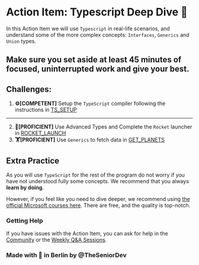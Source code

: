# Action Item: Typescript Deep Dive 🏰

In this Action Item we will use `Typescript` in real-life scenarios, and understand some of the more complex concepts: `Interfaces`, `Generics` and `Union` types.

**Make sure you set aside at least 45 minutes of focused, uninterrupted work and give your best.**
-----

## Challenges:

1. **⚙️[COMPETENT]** Setup the `TypeScript` compiler following the instructions in [TS_SETUP](src/01_setup/TS_SETUP.md)

----

2. **💪[PROFICIENT]** Use Advanced Types and Complete the `Rocket` launcher in [ROCKET_LAUNCH](src/02_interfaces/ROCKET_LAUNCH.md)
3. **🏋[PROFICIENT]** Use `Generics` to fetch data in [GET_PLANETS](src/03_generics/GET_PLANETS.md)


## Extra Practice

As you will use `TypeScript` for the rest of the program do not worry if you have not understood fully some concepts. We recommend that you always **learn by doing**.


However, if you feel like you need to dive deeper, we recommend using [the official Microsoft courses here](https://docs.microsoft.com/en-us/learn/browse/?terms=typescript). There are free, and the quality is top-notch.

### Getting Help

If you have issues with the Action Item, you can ask for help in the [Community](https://community.theseniordev.com/) or the [Weekly Q&A Sessions](https://calendar.google.com/calendar/u/0?cid=Y19kbGVoajU1Z2prNXZmYmdoYmxtdDRvN3JyNEBncm91cC5jYWxlbmRhci5nb29nbGUuY29t).

### Made with :orange_heart: in Berlin by @TheSeniorDev
